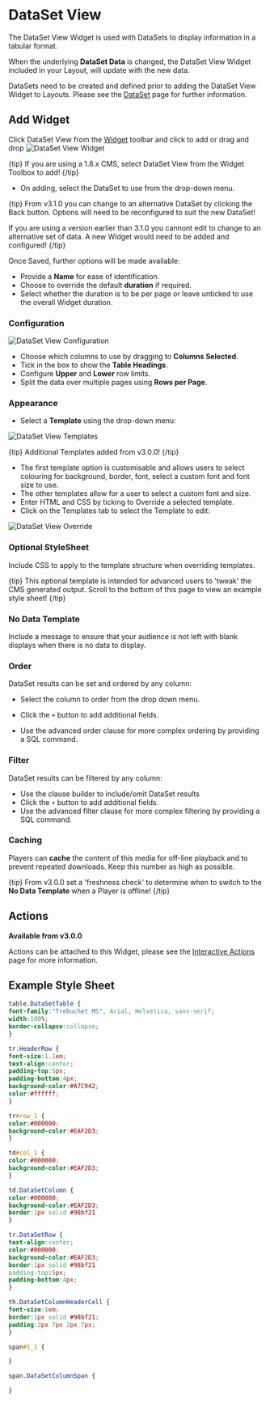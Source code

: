 <!--toc=widgets-->

# DataSet View

The DataSet View Widget is used with DataSets to display information in a tabular format.

When the underlying **DataSet Data** is changed, the DataSet View Widget included in your Layout, will  update with the new data.

DataSets need to be created and defined prior to adding the DataSet View Widget to Layouts. Please see the  [DataSet](media_datasets.html)  page for further information.

## Add Widget

Click DataSet View from the [Widget](layouts_widgets.html) toolbar and click to add or drag and drop  ![DataSet View Widget](img\v2_media_datasetviews_widget.png)

{tip}
If you are using a 1.8.x CMS, select DataSet View from the Widget Toolbox to add!
{/tip}

- On adding, select the DataSet to use from the drop-down menu.


{tip}
From v3.1.0 you can change to an alternative DataSet by clicking the Back button. Options will  need to be reconfigured to suit the new DataSet!

If you are using a version earlier than 3.1.0 you cannont edit to change to an alternative set of data. A new Widget would need to be added and configured!
{/tip}

Once Saved, further options will be made available:

- Provide a **Name** for ease of identification.
- Choose to override the default **duration** if required.
- Select whether the duration is to be per page or leave unticked to use the overall Widget duration.

### Configuration

![DataSet View Configuration](img\v3.1_media_datasetview_configuration.png)

- Choose which columns to use by dragging to **Columns Selected**. 
- Tick in the box to show the **Table Headings**.
- Configure **Upper** and **Lower** row limits.
- Split the data over multiple pages using **Rows per Page**.

### Appearance

- Select a **Template** using the drop-down menu:

![DataSet View Templates](img/v3.1_media_datasetview_templates.png)

{tip}
Additional Templates added from v3.0.0!
{/tip}

- The first template option is customisable and allows users to select colouring for background, border, font, select a custom font and font size to use.
- The other templates allow for a user to select a custom font and size.
- Enter HTML and CSS by ticking to Override a selected template. 
- Click on the Templates tab to select the Template to edit:

![DataSet View Override](img/v3.1_media_datasetview_override.png)



### Optional StyleSheet

Include CSS to apply to the template structure when overriding templates. 

{tip}
This optional template is intended for advanced users to 'tweak' the CMS generated output. Scroll to the bottom of this page to view an example style sheet!
{/tip}

### No Data Template

Include a message to ensure that your audience is not left with blank displays when there is no data to display.

### Order

DataSet results can be set and ordered by any column:

- Select the column to order from the drop down menu.

- Click the `+` button to add additional fields.
- Use the advanced order clause for more complex ordering by providing a SQL command.

### Filter

DataSet results can be filtered by any column:

- Use the clause builder to include/omit DataSet results
- Click the `+` button to add additional fields.
- Use the advanced filter clause for more complex filtering by providing a SQL command.

### Caching

Players can **cache** the content of this media for off-line playback and to prevent repeated downloads. Keep this number as high as possible.

{tip}
From v3.0.0 set a 'freshness check' to determine when to switch to the **No Data Template** when a Player is offline!
{/tip}

## Actions 

**Available from v3.0.0**

Actions can be attached to this Widget, please see the [Interactive Actions](layouts_interactive_actions.html)  page for more information.

## Example Style Sheet

```css
table.DataSetTable {
font-family:"Trebuchet MS", Arial, Helvetica, sans-serif;  
width:100%;
border-collapse:collapse;
}

tr.HeaderRow {
font-size:1.1em;
text-align:center;
padding-top:5px;
padding-bottom:4px;
background-color:#A7C942;
color:#ffffff;
}

tr#row_1 {
color:#000000;
background-color:#EAF2D3;
}

td#col_1 {
color:#000000;
background-color:#EAF2D3;
}

td.DataSetColumn {
color:#000000;
background-color:#EAF2D3;
border:1px solid #98bf21
}

tr.DataSetRow {
text-align:center;
color:#000000;
background-color:#EAF2D3;
border:1px solid #98bf21
padding-top:5px;
padding-bottom:4px;
}

th.DataSetColumnHeaderCell {
font-size:1em;
border:1px solid #98bf21;
padding:3px 7px 2px 7px;
}

span#1_1 {

}

span.DataSetColumnSpan {

}
```